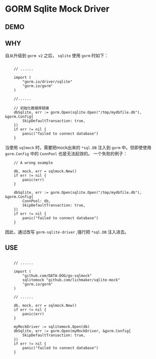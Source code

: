 # GORM Sqlite Mock Driver

## DEMO


## WHY
自从升级到 `gorm v2` 之后， `sqlite` 使用 `gorm` 时如下：
```

    // ......

    import (
        "gorm.io/driver/sqlite"
        "gorm.io/gorm"
    )

    //......

    // 初始化数据库链接
	dbSqlite, err := gorm.Open(sqlite.Open("/tmp/mydbfile.db"), &gorm.Config{
		SkipDefaultTransaction: true,
	})
	if err != nil {
		panic("failed to connect database")
	}
```

当使用 `sqlmock` 时，需要把mock出来的 `*sql.DB` 注入到 `gorm` 中。但即使使用 `gorm.Config` 中的 `ConnPool` 也是无法起效的。 一个失败的例子：

```
    // A wrong example

	db, mock, err = sqlmock.New()
	if err != nil {
		panic(err)
	}

	dbSqlite, err := gorm.Open(sqlite.Open("/tmp/mydbfile.db"), &gorm.Config{
        ConnPool: db,
		SkipDefaultTransaction: true,
	})
	if err != nil {
		panic("failed to connect database")
	}
```

因此，通过改写 `gorm-sqlite-driver` ,强行把 `*sql.DB` 注入进去。

## USE
```

    // ......
    
    import (
        "github.com/DATA-DOG/go-sqlmock"
        sqlitemock "github.com/lichmaker/sqlite-mock"
        "gorm.io/gorm"
    )

    // ......

	db, mock, err = sqlmock.New()
	if err != nil {
		panic(err)
	}

	myMockDriver := sqlitemock.Open(db)
	dbSqlite, err := gorm.Open(myMockDriver, &gorm.Config{
		SkipDefaultTransaction: true,
	})
	if err != nil {
		panic("failed to connect database")
	}
```
